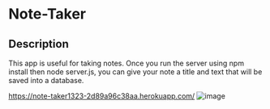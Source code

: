 # Note-Taker

## Description
This app is useful for taking notes. Once you run the server using npm install then node server.js, you can give your note a title and text that will be saved into a database.

https://note-taker1323-2d89a96c38aa.herokuapp.com/
![image](https://github.com/jfujan/Note-Taker/assets/131504994/f2bcb41f-4e0f-4f10-83a3-56153c13b474)
